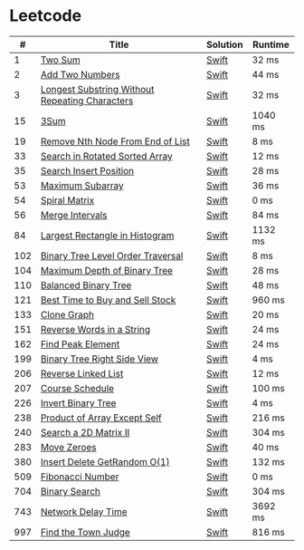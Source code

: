 # Leetcode

| # | Title | Solution | Runtime |
|---| ----- | -------- | ------- |
|1|[ Two Sum](https://leetcode.com/problems/two-sum/)|[Swift](./solutions/1.%20Two%20Sum.swift)|32 ms|
|2|[ Add Two Numbers](https://leetcode.com/problems/add-two-numbers/)|[Swift](./solutions/2.%20Add%20Two%20Numbers.swift)|44 ms|
|3|[ Longest Substring Without Repeating Characters](https://leetcode.com/problems/longest-substring-without-repeating-characters/)|[Swift](./solutions/3.%20Longest%20Substring%20Without%20Repeating%20Characters.swift)|32 ms|
|15|[ 3Sum](https://leetcode.com/problems/3sum/)|[Swift](./solutions/15.%203Sum.swift)|1040 ms|
|19|[ Remove Nth Node From End of List](https://leetcode.com/problems/remove-nth-node-from-end-of-list/)|[Swift](./solutions/19.%20Remove%20Nth%20Node%20From%20End%20of%20List.swift)|8 ms|
|33|[ Search in Rotated Sorted Array](https://leetcode.com/problems/search-in-rotated-sorted-array/)|[Swift](./solutions/33.%20Search%20in%20Rotated%20Sorted%20Array.swift)|12 ms|
|35|[ Search Insert Position](https://leetcode.com/problems/search-insert-position/)|[Swift](./solutions/35.%20Search%20Insert%20Position.swift)|28 ms|
|53|[ Maximum Subarray](https://leetcode.com/problems/maximum-subarray/)|[Swift](./solutions/53.%20Maximum%20Subarray.swift)|36 ms|
|54|[ Spiral Matrix](https://leetcode.com/problems/spiral-matrix/)|[Swift](./solutions/54.%20Spiral%20Matrix.swift)|0 ms|
|56|[ Merge Intervals](https://leetcode.com/problems/merge-intervals/)|[Swift](./solutions/56.%20Merge%20Intervals.swift)|84 ms|
|84|[ Largest Rectangle in Histogram](https://leetcode.com/problems/largest-rectangle-in-histogram/)|[Swift](./solutions/84.%20Largest%20Rectangle%20in%20Histogram.swift)|1132 ms|
|102|[ Binary Tree Level Order Traversal](https://leetcode.com/problems/binary-tree-level-order-traversal/)|[Swift](./solutions/102.%20Binary%20Tree%20Level%20Order%20Traversal.swift)|8 ms|
|104|[ Maximum Depth of Binary Tree](https://leetcode.com/problems/maximum-depth-of-binary-tree/)|[Swift](./solutions/104.%20Maximum%20Depth%20of%20Binary%20Tree.swift)|28 ms|
|110|[ Balanced Binary Tree](https://leetcode.com/problems/balanced-binary-tree/)|[Swift](./solutions/110.%20Balanced%20Binary%20Tree.swift)|48 ms|
|121|[ Best Time to Buy and Sell Stock](https://leetcode.com/problems/best-time-to-buy-and-sell-stock/)|[Swift](./solutions/121.%20Best%20Time%20to%20Buy%20and%20Sell%20Stock.swift)|960 ms|
|133|[ Clone Graph](https://leetcode.com/problems/clone-graph/)|[Swift](./solutions/133.%20Clone%20Graph.swift)|20 ms|
|151|[ Reverse Words in a String](https://leetcode.com/problems/reverse-words-in-a-string/)|[Swift](./solutions/151.%20Reverse%20Words%20in%20a%20String.swift)|24 ms|
|162|[ Find Peak Element](https://leetcode.com/problems/find-peak-element/)|[Swift](./solutions/162.%20Find%20Peak%20Element.swift)|24 ms|
|199|[ Binary Tree Right Side View](https://leetcode.com/problems/binary-tree-right-side-view/)|[Swift](./solutions/199.%20Binary%20Tree%20Right%20Side%20View.swift)|4 ms|
|206|[ Reverse Linked List](https://leetcode.com/problems/reverse-linked-list/)|[Swift](./solutions/206.%20Reverse%20Linked%20List.swift)|12 ms|
|207|[ Course Schedule](https://leetcode.com/problems/course-schedule/)|[Swift](./solutions/207.%20Course%20Schedule.swift)|100 ms|
|226|[ Invert Binary Tree](https://leetcode.com/problems/invert-binary-tree/)|[Swift](./solutions/226.%20Invert%20Binary%20Tree.swift)|4 ms|
|238|[ Product of Array Except Self](https://leetcode.com/problems/product-of-array-except-self/)|[Swift](./solutions/238.%20Product%20of%20Array%20Except%20Self.swift)|216 ms|
|240|[ Search a 2D Matrix II](https://leetcode.com/problems/search-a-2d-matrix-ii/)|[Swift](./solutions/240.%20Search%20a%202D%20Matrix%20II.swift)|304 ms|
|283|[ Move Zeroes](https://leetcode.com/problems/move-zeroes/)|[Swift](./solutions/283.%20Move%20Zeroes.swift)|40 ms|
|380|[ Insert Delete GetRandom O(1)](https://leetcode.com/problems/insert-delete-getrandom-o1/)|[Swift](./solutions/380.%20Insert%20Delete%20GetRandom%20O(1).swift)|132 ms|
|509|[ Fibonacci Number](https://leetcode.com/problems/fibonacci-number/)|[Swift](./solutions/509.%20Fibonacci%20Number.swift)|0 ms|
|704|[ Binary Search](https://leetcode.com/problems/binary-search/)|[Swift](./solutions/704.%20Binary%20Search.swift)|304 ms|
|743|[ Network Delay Time](https://leetcode.com/problems/network-delay-time/)|[Swift](./solutions/743.%20Network%20Delay%20Time.swift)|3692 ms|
|997|[ Find the Town Judge](https://leetcode.com/problems/find-the-town-judge/)|[Swift](./solutions/997.%20Find%20the%20Town%20Judge.swift)|816 ms|
